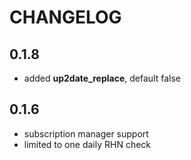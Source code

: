 # CHANGELOG

## 0.1.8

* added **up2date_replace**, default false

## 0.1.6

* subscription manager support
* limited to one daily RHN check
